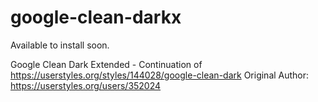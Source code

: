 # google-clean-darkx
Available to install soon.

Google Clean Dark Extended - Continuation of https://userstyles.org/styles/144028/google-clean-dark
Original Author: https://userstyles.org/users/352024
